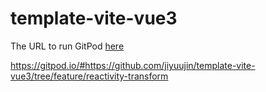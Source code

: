 # template-vite-vue3

The URL to run GitPod [here](https://gitpod.io/#https://github.com/jiyuujin/template-vite-vue3/tree/feature/reactivity-transform)

https://gitpod.io/#https://github.com/jiyuujin/template-vite-vue3/tree/feature/reactivity-transform
